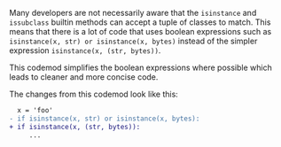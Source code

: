 Many developers are not necessarily aware that the `isinstance` and `issubclass` builtin methods can accept a tuple of classes to match. This means that there is a lot of code that uses boolean expressions such as `isinstance(x, str) or isinstance(x, bytes)` instead of the simpler expression `isinstance(x, (str, bytes))`.

This codemod simplifies the boolean expressions where possible which leads to cleaner and more concise code.

The changes from this codemod look like this:

```diff
  x = 'foo'
- if isinstance(x, str) or isinstance(x, bytes):
+ if isinstance(x, (str, bytes)):
     ...
```
